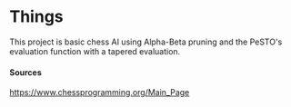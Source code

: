 # Things
This project is basic chess AI using Alpha-Beta pruning and the PeSTO's evaluation function with a tapered evaluation.

#### Sources
https://www.chessprogramming.org/Main_Page
 
 
